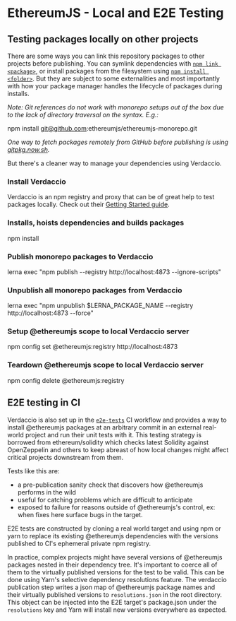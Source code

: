 # EthereumJS - Local and E2E Testing

## Testing packages locally on other projects

There are some ways you can link this repository packages to other projects before publishing. You can symlink dependencies with [`npm link <package>`](https://docs.npmjs.com/cli/link), or install packages from the filesystem using [`npm install <folder>`](https://docs.npmjs.com/cli/install). But they are subject to some externalities and most importantly with how your package manager handles the lifecycle of packages during installs. 

_Note: Git references do not work with monorepo setups out of the box due to the lack of directory traversal on the syntax. E.g.:_

  npm install git@github.com:ethereumjs/ethereumjs-monorepo.git

_One way to fetch packages remotely from GitHub before publishing is using [gitpkg.now.sh](https://gitpkg.now.sh/)._

But there's a cleaner way to manage your dependencies using Verdaccio. 

### Install Verdaccio

Verdaccio is an npm registry and proxy that can be of great help to test packages locally. Check out their [Getting Started guide](https://github.com/verdaccio/verdaccio#get-started).

### Installs, hoists dependencies and builds packages
npm install

### Publish monorepo packages to Verdaccio
lerna exec "npm publish --registry http://localhost:4873 --ignore-scripts"

### Unpublish all monorepo packages from Verdaccio
lerna exec "npm unpublish \$LERNA_PACKAGE_NAME --registry http://localhost:4873 --force"

### Setup @ethereumjs scope to local Verdaccio server
  npm config set @ethereumjs:registry http://localhost:4873

### Teardown @ethereumjs scope to local Verdaccio server
  npm config delete @ethereumjs:registry

## E2E testing in CI

Verdaccio is also set up in the [`e2e-tests`](https://github.com/ethereumjs/ethereumjs-monorepo/pull/1134/files) CI workflow and provides a way to install @ethereumjs
packages at an arbitrary commit in an external real-world project and run their unit
tests with it. This testing strategy is borrowed from ethereum/solidity which checks latest Solidity
against OpenZeppelin and others to keep abreast of how local changes might affect critical projects
downstream from them.

Tests like this are:
+ a pre-publication sanity check that discovers how @ethereumjs performs in the wild
+ useful for catching problems which are difficult to anticipate
+ exposed to failure for reasons outside of @ethereumjs's control, ex: when fixes here surface bugs
  in the target.

E2E tests are constructed by cloning a real world target and using npm or yarn to replace its
existing @ethereumjs dependencies with the versions published to CI's ephemeral private npm registry.

In practice, complex projects might have several versions of @ethereumjs packages nested in
their dependency tree. It's important to coerce all of them to the virtually published versions
for the test to be valid. This can be done using Yarn's selective dependency resolutions feature.
The verdaccio publication step writes a json map of @ethereumjs package names and their
virtually published versions to `resolutions.json` in the root directory. This object can be
injected into the E2E target's package.json under the `resolutions` key and Yarn will install
new versions everywhere as expected.